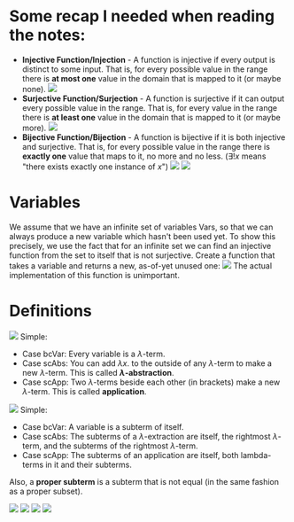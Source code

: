 # Some recap I needed when reading the notes:
- **Injective Function/Injection** - A function is injective if every output is distinct to some input. That is, for every possible value in the range there is **at most one** value in the domain that is mapped to it (or maybe none).
![](Pasted%20image%2020230928112004.png)
- **Surjective Function/Surjection** - A function is surjective if it can output every possible value in the range. That is, for every value in the range there is **at least one** value in the domain that is mapped to it (or maybe more).
![](Pasted%20image%2020230928112313.png)
- **Bijective Function/Bijection** - A function is bijective if it is both injective and surjective. That is, for every possible value in the range there is **exactly one** value that maps to it, no more and no less. ($\exists{!x}$ means "there exists exactly one instance of $x$")
![](Pasted%20image%2020230928113240.png)
![](Pasted%20image%2020230928113336.png)

# Variables
We assume that we have an infinite set of variables $\text{Vars}$, so that we can always produce a new variable which hasn't been used yet. To show this precisely, we use the fact that for an infinite set we can find an injective function from the set to itself that is not surjective. Create a function that takes a variable and returns a new, as-of-yet unused one:
![](Pasted%20image%2020230928114024.png)
The actual implementation of this function is unimportant.

# Definitions
![](Pasted%20image%2020230928114454.png)
Simple:
- Case bcVar: Every variable is a $\lambda$-term.
- Case scAbs: You can add $\lambda{x}.$ to the outside of any $\lambda$-term to make a new $\lambda$-term. This is called **$\lambda$-abstraction**.
- Case scApp: Two $\lambda$-terms beside each other (in brackets) make a new $\lambda$-term. This is called **application**.

![](Pasted%20image%2020230928115012.png)
Simple:
- Case bcVar: A variable is a subterm of itself.
- Case scAbs: The subterms of a $\lambda$-extraction are itself, the rightmost $\lambda$-term, and the subterms of the rightmost $\lambda$-term.
- Case scApp: The subterms of an application are itself, both lambda-terms in it and their subterms.

Also, a **proper subterm** is a subterm that is not equal (in the same fashion as a proper subset).

![](Pasted%20image%2020230928120446.png)
![](Pasted%20image%2020230928131436.png)
![](Pasted%20image%2020230928131444.png)
![](Pasted%20image%2020230928131455.png)
